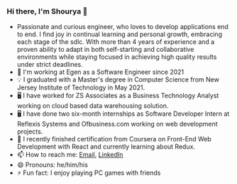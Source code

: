 ### Hi there, I'm Shourya 👋
  <p>
  <ul>
    <li> Passionate and curious engineer, who loves to develop applications end to end. I find joy in continual learning and personal growth, embracing each stage of the sdlc. With more than 4 years of experience and a proven ability to adapt in both self-starting and collaborative environments while staying focused in achieving high quality results under strict deadlines.
    <li>🔭 I'm working at Egen as a Software Engineer since 2021</li>
    <li>💡  I graduated with a Master's degree in Computer Science from New Jersey Institute of Technology in May 2021.</li>
  <li>🖥 I have worked for ZS Associates as a Business Technology Analyst working on cloud based data warehousing solution.</li>
  <li>🖥 I have done two six-month internships as Software Developer Intern at Reflexis Systems and Ofbusiness.com working on web development projects.</li>
  <li>🌱 I recently finished certification from Coursera on Front-End Web Development with React and currently learning about Redux.</li>
  <li>📫 How to reach me: <a href="shouryapunj93@gmail.com">Email</a>, <a href="https://www.linkedin.com/in/shourya-punj-231a9a149/">LinkedIn</a></li>
    <li>😄 Pronouns: he/him/his</li>
    <li>⚡ Fun fact: I enjoy playing PC games with friends</li>
  </p>
  
<!--
**shouryapunj/shouryapunj** is a ✨ _special_ ✨ repository because its `README.md` (this file) appears on your GitHub profile.

Here are some ideas to get you started:

- 🔭 I’m currently working on ...
- 🌱 I’m currently learning ...
- 👯 I’m looking to collaborate on ...
- 🤔 I’m looking for help with ...
- 💬 Ask me about ...
- 📫 How to reach me: ...
- 😄 Pronouns: ...
- ⚡ Fun fact: ...
-->
